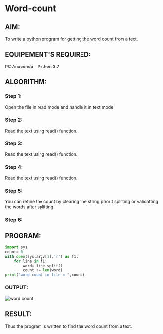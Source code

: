 # Word-count
## AIM:
To write a python program for getting the word count from a text.
## EQUIPEMENT'S REQUIRED: 
PC
Anaconda - Python 3.7
## ALGORITHM: 
### Step 1:
Open the file in read mode and handle it in text mode
### Step 2: 
 Read the text using read() function.
### Step 3: 
Read the text using read() function.
### Step 4:  
Read the text using read() function.
### Step 5: 
You can refine the count by clearing the string prior t splitting or validatting the words after splitting
### Step 6: 

## PROGRAM:
```python
import sys
count= 0
with open(sys.argv[1],'r') as f1:
    for line in f1:
        word= line.split()
        count += len(word)
print("word count in file = ",count)
```

### OUTPUT:
![word count](https://user-images.githubusercontent.com/121418418/215333475-616f75e4-c791-43de-80cc-c22aef4b9c68.png)



## RESULT:
Thus the program is written to find the word count from a text.
